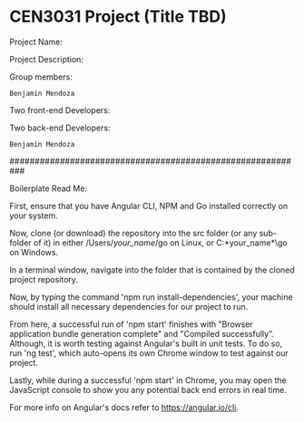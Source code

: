 # CEN3031 Project (Title TBD)

Project Name:

Project Description:

Group members:

    Benjamin Mendoza

Two front-end Developers:

Two back-end Developers:

    Benjamin Mendoza


###########################################################

Boilerplate Read Me:

First, ensure that you have Angular CLI, NPM and Go installed correctly on your system.

Now, clone (or download) the repository into the src folder (or any sub-folder of it) in either /Users/*your_name*/go on Linux, or C:\*your_name*\go on Windows.

In a terminal window, navigate into the folder that is contained by the cloned project repository.

Now, by typing the command 'npm run install-dependencies', your machine should install all necessary dependencies for our project to run.

From here, a successful run of 'npm start' finishes with "Browser application bundle generation complete" and "Compiled successfully". Although, it is worth testing against Angular's built in unit tests. To do so, run 'ng test', which auto-opens its own Chrome window to test against our project.

Lastly, while during a successful 'npm start' in Chrome, you may open the JavaScript console to show you any potential back end errors in real time.

For more info on Angular's docs refer to https://angular.io/cli.